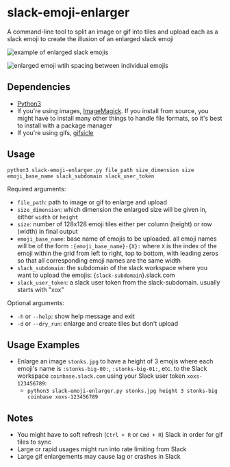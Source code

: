 # slack-emoji-enlarger

A command-line tool to split an image or gif into tiles and upload each as a slack emoji to create the illusion of an enlarged slack emoji

![example of enlarged slack emojis](https://user-images.githubusercontent.com/18149939/91142815-77996c80-e67f-11ea-87ec-08996111848a.png)

![enlarged emoji wtih spacing between individual emojis](https://user-images.githubusercontent.com/18149939/91142862-8f70f080-e67f-11ea-9fcd-7a24ee56aa3d.png)

## Dependencies

- [Python3](https://www.python.org/downloads/)
- If you're using images, [ImageMagick](https://imagemagick.org/script/download.php). If you install from source, you might have to install many other things to handle file formats, so it's best to install with a package manager
- If you're using gifs, [gifsicle](https://www.lcdf.org/gifsicle/)

## Usage
`python3 slack-emoji-enlarger.py file_path size_dimension size emoji_base_name slack_subdomain slack_user_token`

Required arguments:
- `file_path`: path to image or gif to enlarge and upload
- `size_dimension`: which dimension the enlarged size will be given in, either `width` or `height`
- `size`: number of 128x128 emoji tiles either per column (height) or row (width) in final output
- `emoji_base_name`: base name of emojis to be uploaded. all emoji names will be of the form `:{emoji_base_name}-{X}:` where `X` is the index of the emoji within the grid from left to right, top to bottom, with leading zeros so that all corresponding emoji names are the same width
- `slack_subdomain`: the subdomain of the slack workspace where you want to upload the emojis: {`slack-subdomain`}.slack.com
- `slack_user_token`:  a slack user token from the slack-subdomain. usually starts with "xox"

Optional arguments:
- `-h` or `--help`: show help message and exit
- `-d` or `--dry_run`: enlarge and create tiles but don't upload

## Usage Examples

- Enlarge an image `stonks.jpg` to have a height of 3 emojis where each emoji's name is `:stonks-big-00:`, `:stonks-big-01:`, etc. to the Slack workspace `coinbase.slack.com` using your Slack user token `xoxs-123456789`:
  - `python3 slack-emoji-enlarger.py stonks.jpg height 3 stonks-big coinbase xoxs-123456789`

## Notes
- You might have to soft refresh (`Ctrl + R` or `Cmd + R`) Slack in order for gif tiles to sync
- Large or rapid usages might run into rate limiting from Slack
- Large gif enlargements may cause lag or crashes in Slack
